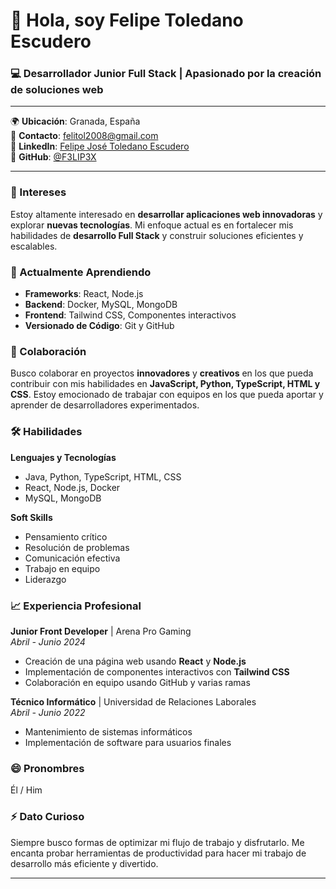 # 👋 Hola, soy Felipe Toledano Escudero

### 💻 Desarrollador Junior Full Stack | Apasionado por la creación de soluciones web

---

🌍 **Ubicación**: Granada, España  
📧 **Contacto**: [felitol2008@gmail.com](mailto:felitol2008@gmail.com)  
🔗 **LinkedIn**: [Felipe José Toledano Escudero](https://www.linkedin.com/in/felipe-jos%C3%A9-toledano-escudero-4008bb194/)  
💼 **GitHub**: [@F3LIP3X](https://github.com/F3LIP3X)

---

### 👀 Intereses
Estoy altamente interesado en **desarrollar aplicaciones web innovadoras** y explorar **nuevas tecnologías**. Mi enfoque actual es en fortalecer mis habilidades de **desarrollo Full Stack** y construir soluciones eficientes y escalables.

### 🌱 Actualmente Aprendiendo
- **Frameworks**: React, Node.js
- **Backend**: Docker, MySQL, MongoDB
- **Frontend**: Tailwind CSS, Componentes interactivos
- **Versionado de Código**: Git y GitHub

### 💞️ Colaboración
Busco colaborar en proyectos **innovadores** y **creativos** en los que pueda contribuir con mis habilidades en **JavaScript, Python, TypeScript, HTML y CSS**. Estoy emocionado de trabajar con equipos en los que pueda aportar y aprender de desarrolladores experimentados.

### 🛠️ Habilidades
**Lenguajes y Tecnologías**  
- Java, Python, TypeScript, HTML, CSS  
- React, Node.js, Docker  
- MySQL, MongoDB  

**Soft Skills**  
- Pensamiento crítico  
- Resolución de problemas  
- Comunicación efectiva  
- Trabajo en equipo  
- Liderazgo  

### 📈 Experiencia Profesional

**Junior Front Developer** | Arena Pro Gaming  
_Abril - Junio 2024_  
- Creación de una página web usando **React** y **Node.js**
- Implementación de componentes interactivos con **Tailwind CSS**
- Colaboración en equipo usando GitHub y varias ramas

**Técnico Informático** | Universidad de Relaciones Laborales  
_Abril - Junio 2022_  
- Mantenimiento de sistemas informáticos  
- Implementación de software para usuarios finales  

### 😄 Pronombres
Él / Him

### ⚡ Dato Curioso
Siempre busco formas de optimizar mi flujo de trabajo y disfrutarlo. Me encanta probar herramientas de productividad para hacer mi trabajo de desarrollo más eficiente y divertido.

---

